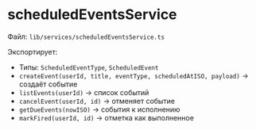 # scheduledEventsService

Файл: `lib/services/scheduledEventsService.ts`

Экспортирует:
- Типы: `ScheduledEventType`, `ScheduledEvent`
- `createEvent(userId, title, eventType, scheduledAtISO, payload)` → создаёт событие
- `listEvents(userId)` → список событий
- `cancelEvent(userId, id)` → отменяет событие
- `getDueEvents(nowISO)` → события к исполнению
- `markFired(userId, id)` → отметка как выполненное